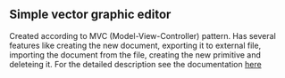## Simple vector graphic editor
Created according to MVC (Model-View-Controller) pattern. Has several features like creating the new document, exporting it to external file, importing the document from the file, 
creating the new primitive and deleteing it. For the detailed description see the documentation [here](https://aizat08.github.io/advanced_assignment_05/)
